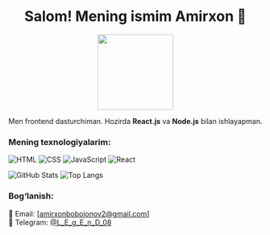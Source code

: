<h1 align="center">Salom! Mening ismim Amirxon 👋</h1>
<p align="center">
  <img src="https://avatars.githubusercontent.com/u/your-username?s=200" width="150" height="150"/>
</p>
<p align="center">
  Men frontend dasturchiman. Hozirda <b>React.js</b> va <b>Node.js</b> bilan ishlayapman.
</p>

### Mening texnologiyalarim:
![HTML](https://img.shields.io/badge/HTML-E34F26?style=for-the-badge&logo=html5&logoColor=white)
![CSS](https://img.shields.io/badge/CSS-1572B6?style=for-the-badge&logo=css3&logoColor=white)
![JavaScript](https://img.shields.io/badge/JavaScript-F7DF1E?style=for-the-badge&logo=javascript&logoColor=black)
![React](https://img.shields.io/badge/React-20232A?style=for-the-badge&logo=react&logoColor=61DAFB)

![GitHub Stats](https://github-readme-stats.vercel.app/api?username=your-username&show_icons=true&theme=radical)
![Top Langs](https://github-readme-stats.vercel.app/api/top-langs/?username=your-username&layout=compact&theme=radical)


### Bog‘lanish:
📩 Email: [amirxonbobojonov2@gmail.com]  
💬 Telegram: [@L_E_g_E_n_D_08](https://t.me/@L_E_g_E_n_D_08)
